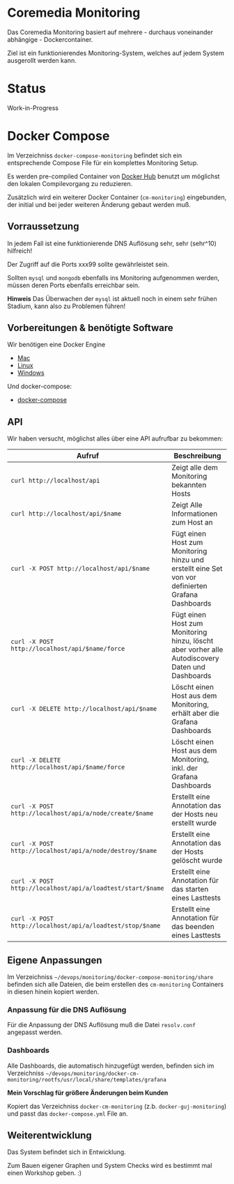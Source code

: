 Coremedia Monitoring
====================

Das Coremedia Monitoring basiert auf mehrere - durchaus voneinander abhängige - Dockercontainer.

Ziel ist ein funktionierendes Monitoring-System, welches auf jedem System ausgerollt werden kann.


# Status

Work-in-Progress

# Docker Compose

Im Verzeichniss `docker-compose-monitoring` befindet sich ein entsprechende Compose File für ein komplettes Monitoring Setup.

Es werden pre-compiled Container von [Docker Hub](https://hub.docker.com/r/bodsch/) benutzt um möglichst den lokalen Compilevorgang zu reduzieren.

Zusätzlich wird ein weiterer Docker Container (`cm-monitoring`) eingebunden, der initial und bei jeder weiteren Änderung gebaut werden muß.


## Vorraussetzung

In jedem Fall ist eine funktionierende DNS Auflösung sehr, sehr (sehr^10) hilfreich!

Der Zugriff auf die Ports xxx99 sollte gewährleistet sein.

Sollten `mysql` und `mongodb` ebenfalls ins Monitoring aufgenommen werden, müssen deren Ports ebenfalls erreichbar sein.

**Hinweis** Das Überwachen der `mysql` ist aktuell noch in einem sehr frühen Stadium, kann also zu Problemen führen!


## Vorbereitungen & benötigte Software

Wir benötigen eine Docker Engine

 - [Mac](https://docs.docker.com/engine/installation/mac/)
 - [Linux](https://docs.docker.com/engine/installation/linux/ubuntulinux/)
 - [Windows](https://docs.docker.com/engine/installation/windows/)

Und docker-compose:

 - [docker-compose](https://docs.docker.com/compose/install/)


## API

Wir haben versucht, möglichst alles über eine API aufrufbar zu bekommen:

| Aufruf | Beschreibung |
| ------ | ------------- |
| `curl http://localhost/api`                                | Zeigt alle dem Monitoring bekannten Hosts |
| `curl http://localhost/api/$name`                          | Zeigt Alle Informationen zum Host an |
| `curl -X POST http://localhost/api/$name`                  | Fügt einen Host zum Monitoring hinzu und erstellt eine Set von vor definierten Grafana Dashboards |
| `curl -X POST http://localhost/api/$name/force`            | Fügt einen Host zum Monitoring hinzu, löscht aber vorher alle Autodiscovery Daten und Dashboards |
| `curl -X DELETE http://localhost/api/$name`                | Löscht einen Host aus dem Monitoring, erhält aber die Grafana Dashboards |
| `curl -X DELETE http://localhost/api/$name/force`          | Löscht einen Host aus dem Monitoring, inkl. der Grafana Dashboards |
| `curl -X POST http://localhost/api/a/node/create/$name`    | Erstellt eine Annotation das der Hosts neu erstellt wurde |
| `curl -X POST http://localhost/api/a/node/destroy/$name`   | Erstellt eine Annotation das der Hosts gelöscht wurde |
| `curl -X POST http://localhost/api/a/loadtest/start/$name` | Erstellt eine Annotation für das starten eines Lasttests |
| `curl -X POST http://localhost/api/a/loadtest/stop/$name`  | Erstellt eine Annotation für das beenden eines Lasttests |


## Eigene Anpassungen

Im Verzeichniss `~/devops/monitoring/docker-compose-monitoring/share` befinden sich alle Dateien, die beim erstellen des `cm-monitoring` Containers in diesen hinein kopiert werden.

### Anpassung für die DNS Auflösung

Für die Anpassung der DNS Auflösung muß die Datei `resolv.conf` angepasst werden.

### Dashboards

Alle Dashboards, die automatisch hinzugefügt werden, befinden sich im Verzeichniss `~/devops/monitoring/docker-cm-monitoring/rootfs/usr/local/share/templates/grafana`

**Mein Vorschlag für größere Änderungen beim Kunden**

Kopiert das Verzeichniss `docker-cm-monitoring` (z.b. `docker-guj-monitoring`) und passt das `docker-compose.yml` File an.



## Weiterentwicklung

Das System befindet sich in Entwicklung.

Zum Bauen eigener Graphen und System Checks wird es bestimmt mal einen Workshop geben. :)






